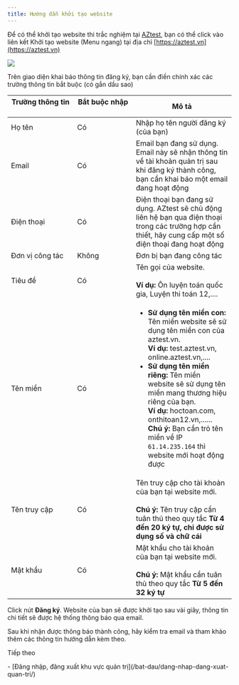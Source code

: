 ```yaml
---
title: Hướng dẫn khởi tạo website
---
```


Để có thể khởi tạo website thi trắc nghiệm tại [AZtest](https://aztest.vn), bạn có thể click vào liên kết Khởi tạo website (Menu ngang) tại địa chỉ [https://aztest.vn](https://aztest.vn)

![](/images/start/khoi-tao-website-thi-trac-nghiem.png)

Trên giao diện khai báo thông tin đăng ký, bạn cần điền chính xác các trường thông tin bắt buộc (có gắn dầu sao)

| Trường thông tin &emsp;&emsp;&emsp;&emsp;&emsp;&emsp;&emsp;&emsp; | Bắt buộc nhập &emsp;&emsp;&emsp;&emsp;&emsp;&emsp;&emsp; | Mô tả |
|------------------|---------------|-------|
| Họ tên | Có | Nhập họ tên người đăng ký (của bạn) |
| Email | Có | Email bạn đang sử dụng. Email này sẽ nhận thông tin về tài khoản quản trị sau khi đăng ký thành công, bạn cần khai báo một <span class="text-danger">email đang hoạt động</span> |
| Điện thoại | Có | Điện thoại bạn đang sử dụng. AZtest sẽ chủ động liên hệ bạn qua điện thoại trong các trường hợp cần thiết, hãy cung cấp một số điện thoại đang hoạt động |
| Đơn vị công tác | Không | Đơn bị bạn đang công tác |
| Tiêu đề | Có | Tên gọi của website. <br /><br />**Ví dụ:** Ôn luyện toán quốc gia, Luyện thi toán 12,.... |
| Tên miền | Có | <ul><li>**Sử dụng tên miền con:** Tên miền website sẽ sử dụng tên miền con của aztest.vn. <br />**Ví dụ:** test.aztest.vn, online.aztest.vn,....</li><li>**Sử dụng tên miền riêng:** Tên miền website sẽ sử dụng tên miền mang thương hiệu riêng của bạn. <br />**Ví dụ:** hoctoan.com, onthitoan12.vn,...... <br />**Chú ý:** Bạn cần trỏ tên miền về IP `61.14.235.164` thì website mới hoạt động được</li></ul> |
| Tên truy cập | Có | Tên truy cập cho tài khoản của bạn tại website mới. <br><br>**Chú ý:** Tên truy cập cần tuân thủ theo quy tắc **Từ 4 đến 20 ký tự, chỉ được sử dụng số và chữ cái** |
| Mật khẩu | Có | Mật khẩu cho tài khoản của bạn tại website mới. <br><br>**Chú ý:** Mật khẩu cần tuân thủ theo quy tắc **Từ 5 đến 32 ký tự** |

Click nút **Đăng ký**. Website của bạn sẽ được khởi tạo sau vài giây, thông tin chi tiết sẽ được hệ thống thông báo qua email.

Sau khi nhận được thông báo thành công, hãy kiểm tra email và tham khảo thêm các thông tin hướng dẫn kèm theo.

<p class="title">Tiếp theo</p>
- [Đăng nhập, đăng xuất khu vực quản trị](/bat-dau/dang-nhap-dang-xuat-quan-tri/)